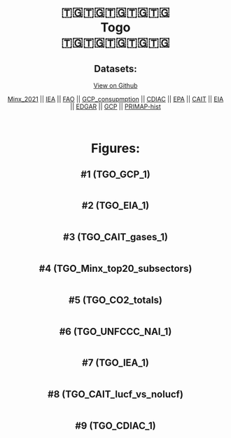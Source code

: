 
<center>
<h1 align="center">
🇹🇬🇹🇬🇹🇬🇹🇬🇹🇬
<br>
Togo
<br>
🇹🇬🇹🇬🇹🇬🇹🇬🇹🇬
</h1>
<h2>Datasets:</h2>
<p><a href="https://github.com/dquintani/GreenhouseData/tree/master/country_data/TGO_Togo/data">View on Github</a>
<br></p><p><a href="data/TGO_Minx_2021.csv">Minx_2021</a> || <a href="data/TGO_IEA.csv">IEA</a> || <a href="data/TGO_FAO.csv">FAO</a> || <a href="data/TGO_GCP_consupmption.csv">GCP_consupmption</a> || <a href="data/TGO_CDIAC.csv">CDIAC</a> || <a href="data/TGO_EPA.csv">EPA</a> || <a href="data/TGO_CAIT.csv">CAIT</a> || <a href="data/TGO_EIA.csv">EIA</a> || <a href="data/TGO_EDGAR.csv">EDGAR</a> || <a href="data/TGO_GCP.csv">GCP</a> || <a href="data/TGO_PRIMAP-hist.csv">PRIMAP-hist</a></p><p><br></p>
<h1>Figures:</h1><h2>#1 (TGO_GCP_1)</h2>
<p><img alt="" src="figures/TGO_GCP_1.png" /></p><h2>#2 (TGO_EIA_1)</h2>
<p><img alt="" src="figures/TGO_EIA_1.png" /></p><h2>#3 (TGO_CAIT_gases_1)</h2>
<p><img alt="" src="figures/TGO_CAIT_gases_1.png" /></p><h2>#4 (TGO_Minx_top20_subsectors)</h2>
<p><img alt="" src="figures/TGO_Minx_top20_subsectors.png" /></p><h2>#5 (TGO_CO2_totals)</h2>
<p><img alt="" src="figures/TGO_CO2_totals.png" /></p><h2>#6 (TGO_UNFCCC_NAI_1)</h2>
<p><img alt="" src="figures/TGO_UNFCCC_NAI_1.png" /></p><h2>#7 (TGO_IEA_1)</h2>
<p><img alt="" src="figures/TGO_IEA_1.png" /></p><h2>#8 (TGO_CAIT_lucf_vs_nolucf)</h2>
<p><img alt="" src="figures/TGO_CAIT_lucf_vs_nolucf.png" /></p><h2>#9 (TGO_CDIAC_1)</h2>
<p><img alt="" src="figures/TGO_CDIAC_1.png" /></p>